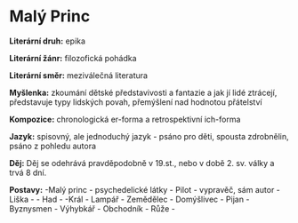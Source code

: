 # Malý Princ
**Literární druh:** epika

**Literární žánr:** filozofická pohádka

**Literární směr:** meziválečná literatura

**Myšlenka:** zkoumání dětské představivosti a fantazie a jak jí lidé ztrácejí, představuje typy lidských povah, přemýšlení nad hodnotou přátelství

**Kompozice:** chronologická er-forma a retrospektivní ich-forma

**Jazyk:** spisovný, ale jednoduchý jazyk - psáno pro děti, spousta zdrobnělin, psáno z pohledu autora

**Děj:** Děj se odehrává pravděpodobně v 19.st., nebo v době 2. sv. války a trvá 8 dní. 

**Postavy:** -Malý princ - psychedelické látky
             - Pilot - vypravěč, sám autor
             - Liška - 
             - Had - 
             -Král - 
             Lampář - 
             Zemědělec - 
             Domýšlivec - 
             Pijan - 
             Byznysmen - 
             Výhybkář - 
             Obchodník - 
             Růže - 
